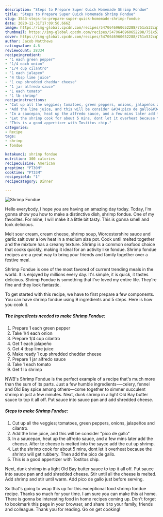 ```yaml
---
description: "Steps to Prepare Super Quick Homemade Shrimp Fondue"
title: "Steps to Prepare Super Quick Homemade Shrimp Fondue"
slug: 3543-steps-to-prepare-super-quick-homemade-shrimp-fondue
date: 2020-12-31T17:09:56.666Z
image: https://img-global.cpcdn.com/recipes/5470646960652288/751x532cq70/shrimp-fondue-recipe-main-photo.jpg
thumbnail: https://img-global.cpcdn.com/recipes/5470646960652288/751x532cq70/shrimp-fondue-recipe-main-photo.jpg
cover: https://img-global.cpcdn.com/recipes/5470646960652288/751x532cq70/shrimp-fondue-recipe-main-photo.jpg
author: Jacob Matthews
ratingvalue: 4.6
reviewcount: 28334
recipeingredient:
- "1 each green pepper"
- "1/4 each onion"
- "1/4 cup cilantro"
- "1 each jalapeo"
- "4 tbsp lime juice"
- "1 cup shredded cheddar cheese"
- "1 jar alfredo sauce"
- "1 each tomato"
- "1 lb shrimp"
recipeinstructions:
- "Cut up all the veggies; tomatoes, green peppers, onions, jalapeños and cilantro."
- "Add the lime juice, and this will be consider &#34;pico de gallo&#34;"
- "In a saucepan, heat up the alfredo sauce, and a few mins later add the cheese. After te cheese is melted into the sayce add the cut up shrimp."
- "Let the shrimp cook for about 5 mins, dont let it overheat because the shrimp will get rubbery. Then add the pico de gallo."
- "This is a good appertizer with Tostitos chip."
categories:
- Recipe
tags:
- shrimp
- fondue

katakunci: shrimp fondue 
nutrition: 300 calories
recipecuisine: American
preptime: "PT30M"
cooktime: "PT33M"
recipeyield: "1"
recipecategory: Dinner

---
```



![Shrimp Fondue](https://img-global.cpcdn.com/recipes/5470646960652288/751x532cq70/shrimp-fondue-recipe-main-photo.jpg)

Hello everybody, I hope you are having an amazing day today. Today, I'm gonna show you how to make a distinctive dish, shrimp fondue. One of my favorites. For mine, I will make it a little bit tasty. This is gonna smell and look delicious.

Melt sour cream, cream cheese, shrimp soup, Worcestershire sauce and garlic salt over a low heat in a medium size pot. Cook until melted together and the mixture has a creamy texture. Shrimp is a common seafood choice that cooks quickly, making it ideal for an activity like fondue. Shrimp fondue recipes are a great way to bring your friends and family together over a festive meal.

Shrimp Fondue is one of the most favored of current trending meals in the world. It is enjoyed by millions every day. It's simple, it is quick, it tastes delicious. Shrimp Fondue is something that I've loved my entire life. They're fine and they look fantastic.


To get started with this recipe, we have to first prepare a few components. You can have shrimp fondue using 9 ingredients and 5 steps. Here is how you cook it.

<!--inarticleads1-->

##### The ingredients needed to make Shrimp Fondue:

1. Prepare 1 each green pepper
1. Take 1/4 each onion
1. Prepare 1/4 cup cilantro
1. Get 1 each jalapeño
1. Get 4 tbsp lime juice
1. Make ready 1 cup shredded cheddar cheese
1. Prepare 1 jar alfredo sauce
1. Take 1 each tomato
1. Get 1 lb shrimp


NWB&#39;s Shrimp Fondue is the perfect example of a recipe that&#39;s much more than the sum of its parts. Just a few humble ingredients-—celery, fennel and Old Bay spice among others—come together to simmer succulent shrimp in just a few minutes. Next, dunk shrimp in a light Old Bay butter sauce to top it all off. Put sauce into sauce pan and add shredded cheese. 

<!--inarticleads2-->

##### Steps to make Shrimp Fondue:

1. Cut up all the veggies; tomatoes, green peppers, onions, jalapeños and cilantro.
1. Add the lime juice, and this will be consider &#34;pico de gallo&#34;
1. In a saucepan, heat up the alfredo sauce, and a few mins later add the cheese. After te cheese is melted into the sayce add the cut up shrimp.
1. Let the shrimp cook for about 5 mins, dont let it overheat because the shrimp will get rubbery. Then add the pico de gallo.
1. This is a good appertizer with Tostitos chip.


Next, dunk shrimp in a light Old Bay butter sauce to top it all off. Put sauce into sauce pan and add shredded cheese. Stir until all the cheese is melted. Add shrimp and stir until warm. Add pico de gallo just before serving. 

So that's going to wrap this up for this exceptional food shrimp fondue recipe. Thanks so much for your time. I am sure you can make this at home. There is gonna be interesting food in home recipes coming up. Don't forget to bookmark this page in your browser, and share it to your family, friends and colleague. Thank you for reading. Go on get cooking!
